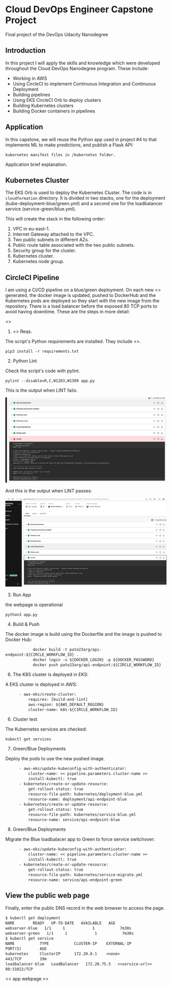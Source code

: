 # Cloud DevOps Engineer Capstone Project

 Final project of the DevOps Udacity Nanodegree

## Introduction

In this project I will apply the skills and knowledge which were developed throughout the Cloud DevOps Nanodegree program. These include:

- Working in AWS
- Using CircleCI to implement Continuous Integration and Continuous Deployment
- Building pipelines
- Using EKS CircleCI Orb to deploy clusters
- Building Kubernetes clusters
- Building Docker containers in pipelines

## Application

In this capstone, we will reuse the Python app used in project #4 to that implements ML to make predictions, and publish a Flask API:

```
kubernetes manifest files in /kubernetes folder. 
```

Application brief explanation.

## Kubernetes Cluster

The EKS Orb is used to deploy the Kubernetes Cluster. The code is in `cloudformation` directory. It is divided in two stacks, one for the deployment (kube-deployment-blue/green.yml) and a second one for the loadbalancer service (service-green/blue.yml).

This will create the stack in the following order:

1. VPC in eu-east-1.
2. Internet Gateway attached to the VPC.
3. Two public subnets in different AZs.
4. Public route table associated with the two public subnets.
5. Security group for the cluster.
6. Kubernetes cluster.
7. Kubernetes node group.


## CircleCI Pipeline

I am using a CI/CD pipeline on a blue/green deployment. On each new <<app>> generated, the docker image is updated, pushed to DockerHub and the Kubernetes pods are deployed so they start with the new image from the repository. There is a load balancer before the exposed 80 TCP ports to avoid having downtime. These are the steps in more detail:

<<pic here>>

1. <<app>> Reqs.

The script's Python requirements are installed. They include <<reqs>>.

```
pip3 install -r requirements.txt
```

2. Python Lint

Check the script's code with pylint. 

```
pylint --disable=R,C,W1203,W1309 app.py
```

This is the output when LINT fails:

![FAIL Lint](./screenshoots/LINT_fail.JPG)

And this is the output when LINT passes:

![SUCCESS Lint](./screenshoots/LINT_success.JPG)
  
3. Run App

the webpage is operational

```
python3 app.py
```

4. Build & Push

The docker image is build using the Dockerfile and the image is pushed to Docker Hub:

```
            docker build -t pato23arg/api-endpoint:${CIRCLE_WORKFLOW_ID} .
            docker login -u ${DOCKER_LOGIN} -p ${DOCKER_PASSWORD}
            docker push pato23arg/api-endpoint:${CIRCLE_WORKFLOW_ID}
```

6. The K8S cluster is deployed in EKS:

A EKS cluster is deployed in AWS:

```
      - aws-eks/create-cluster:
          requires: [build-and-lint]
          aws-region: ${AWS_DEFAULT_REGION}
          cluster-name: k8s-${CIRCLE_WORKFLOW_ID}
```

6. Cluster test

The Kubernetes services are checked:

```
kubectl get services
```

7. Green/Blue Deployments

Deploy the pods to use the new pushed image.

```
      - aws-eks/update-kubeconfig-with-authenticator:
          cluster-name: << pipeline.parameters.cluster-name >>
          install-kubectl: true
      - kubernetes/create-or-update-resource:
          get-rollout-status: true
          resource-file-path: kubernetes/deployment-blue.yml
          resource-name: deployment/api-endpoint-blue
      - kubernetes/create-or-update-resource:
          get-rollout-status: true
          resource-file-path: kubernetes/service-blue.yml
          resource-name: service/api-endpoint-blue
```

8. Green/Blue Deployments

Migrate the Blue loadbalacer app to Green to force service switchover:

```
      - aws-eks/update-kubeconfig-with-authenticator:
          cluster-name: << pipeline.parameters.cluster-name >>
          install-kubectl: true      
      - kubernetes/create-or-update-resource:
          get-rollout-status: true
          resource-file-path: kubernetes/service-migrate.yml
          resource-name: service/api-endpoint-green
```


## View the public web page

Finally, enter the public DNS record in the web browser to access the page.

```
$ kubectl get deployment
NAME        READY   UP-TO-DATE   AVAILABLE   AGE
webserver-blue   1/1     1            1           7m30s
webserver-green   1/1     1            1           7m30s
$ kubectl get service
NAME           TYPE           CLUSTER-IP    EXTERNAL-IP                                                              PORT(S)        AGE
kubernetes     ClusterIP      172.20.0.1    <none>                                                                   443/TCP        19m
loadbalancer-blue   LoadBalancer   172.20.75.5   <<service-url>>   80:31022/TCP   
```

<< app webpage >>

